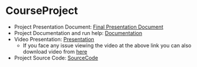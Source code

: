 # CourseProject

- Project Presentation Document: [Final Presentation Document](FinalPresentation.pdf)
- Project Documentation and run help: [Documentation](FinalProjectDocumentation.pdf)
- Video Presentation: [Presentation](https://mediaspace.illinois.edu/media/t/1_pv64reae)
  - If you face any issue viewing the video at the above link you can also download video from [here](https://drive.google.com/file/d/1gaFszGv9hczze3W8wEAdAvLfDXuC9ntV/view?usp=sharing)
- Project Source Code: [SourceCode](source_code)
